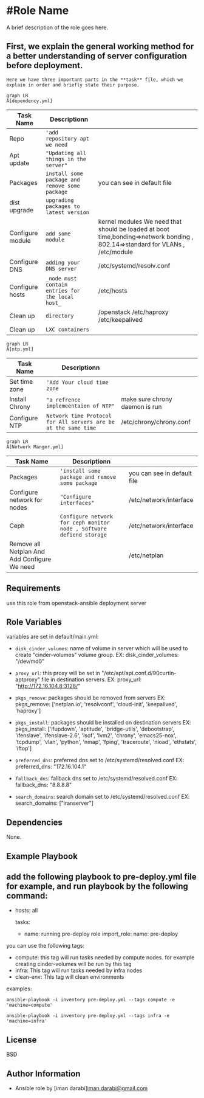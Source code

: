 #Role Name
=========

A brief description of the role goes here.


## First, we explain the general working method for a better understanding of server configuration before deployment.
`Here we have three important parts in the **task** file, which we explain in order and briefly state their purpose.`

  ```mermaid
graph LR
A[dependency.yml]
```
|Task Name       |Descriptionn                   |                             |
|----------------|-------------------------------|-----------------------------|
|Repo            | `'add repository apt we need`        |                      |
|Apt update      |`"Updating all things in the server"`                        |            
|Packages        |`install some package and remove some package ` |you can see in default file
|dist upgrade    |`upgrading packages to latest version`|                      |
|Configure module|`add some module`                     |kernel modules We need that should be loaded at boot time,bonding=>network bonding , 802.14=>standard for VLANs , /etc/module|
|Configure DNS|`adding your DNS server`                 |/etc/systemd/resolv.conf |
|Configure hosts|`_node must contain entries for the local host_`| /etc/hosts|
|Clean up|`directory`| /openstack /etc/haproxy /etc/keepalived|
|Clean up|`LXC containers`||

  ```mermaid
graph LR
A[ntp.yml]
```
|Task Name       |Descriptionn                   |                             |
|----------------|-------------------------------|-----------------------------|
|Set time zone   | `'Add Your cloud time zone`   |                             |
|Install Chrony  |`"a refrence implemeentaion of NTP"`             |   make sure chrony daemon is run         |
|Configure NTP         |`Network time Protocol for All servers are be at the same time` |/etc/chrony/chrony.conf |



  ```mermaid
graph LR
A[Network Manger.yml]
```
|Task Name       |Descriptionn                   |                             |
|----------------|-------------------------------|-----------------------------|
|Packages        | `'install some package and remove some package `        |you can see in default file            |
|Configure network for nodes  |`"Configure interfaces"`            | /etc/network/interface   
|Ceph  |`Configure network for ceph monitor node , Software defiend storage`            | /etc/network/interface        
|Remove all Netplan And Add Configure We need      | |/etc/netplan





Requirements
------------
use this role from openstack-ansible deployment server 

Role Variables
--------------
variables are set in default/main.yml: 
+ `disk_cinder_volumes`: name of volume in server which will be used to create "cinder-volumes" volume group.
  		EX: disk_cinder_volumes: "/dev/md0"

+ `proxy_url`: this proxy will be set in "/etc/apt/apt.conf.d/90curtin-aptproxy" file in destination servers.
  	       EX: proxy_url: "http://172.16.104.8:3128/"

+ `pkgs_remove`: packages should be removed from servers
  	       EX: pkgs_remove: ['netplan.io', 'resolvconf', 'cloud-init', 'keepalived', 'haproxy']

+ `pkgs_install`: packages should be installed on destination servers
  	       EX: pkgs_install: ['ifupdown', 'aptitude', 'bridge-utils', 'debootstrap', 'ifenslave', 'ifenslave-2.6', 'lsof', 'lvm2', 'chrony', 'emacs25-nox', 'tcpdump', 'vlan', 'python', 'nmap', 'fping', 'traceroute', 'nload', 'ethstats', 'iftop']

+ `preferred_dns`: preferred dns set to /etc/systemd/resolved.conf
  		   EX: preferred_dns: "172.16.104.1"
+ `fallback_dns`: fallback dns set to /etc/systemd/resolved.conf
  		  EX: fallback_dns: "8.8.8.8"
+ `search_domains`: search domain set to /etc/systemd/resolved.conf
  		  EX: search_domains: ["iranserver"]

Dependencies
------------
None.

Example Playbook
----------------
add the following playbook to pre-deploy.yml file for example, and run playbook by the following command: 
---
- hosts: all

  tasks:
    - name: running pre-deploy role 
      import_role:
        name: pre-deploy

you can use the following tags:
  - compute: this tag will run tasks needed by compute nodes. for example creating cinder-volumes will be run by this tag
  - infra: This tag will run tasks needed by infra nodes
  - clean-env: This tag will clean environments

examples:

```
ansible-playbook -i inventory pre-deploy.yml --tags compute -e 'machine=compute'
```

```
ansible-playbook -i inventory pre-deploy.yml --tags infra -e 'machine=infra'
```

License
-------
BSD

Author Information
------------------
+ Ansible role by [iman darabi]<iman.darabi@gmail.com>

